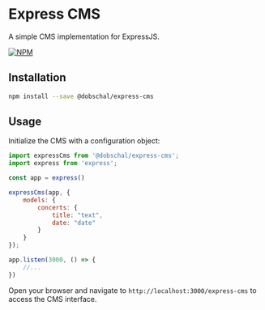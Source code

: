 # Express CMS

A simple CMS implementation for ExpressJS. 

[![NPM](https://img.shields.io/npm/v/@dobschal/express-cms)](https://www.npmjs.com/package/@dobschal/express-cms)

## Installation

```bash
npm install --save @dobschal/express-cms
```

## Usage

Initialize the CMS with a configuration object:
```javascript
import expressCms from '@dobschal/express-cms';
import express from 'express';

const app = express()

expressCms(app, {
    models: {
        concerts: {
            title: "text",
            date: "date"
        }        
    }
});

app.listen(3000, () => {
    //...
})
```

Open your browser and navigate to `http://localhost:3000/express-cms` to access the CMS interface.
